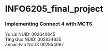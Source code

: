 # INFO6205_final_project

### Implementing Connect 4 with MCTS
Yu Lai NUID: 002640845   
Ting Guo NUID: 002834835   
Zenan Fan NUID: 002854067   
